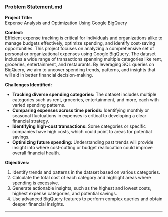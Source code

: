 ### **Problem Statement.md**

**Project Title:**  
Expense Analysis and Optimization Using Google BigQuery

**Context:**  
Efficient expense tracking is critical for individuals and organizations alike to manage budgets effectively, optimize spending, and identify cost-saving opportunities. This project focuses on analyzing a comprehensive set of personal or organizational expenses using Google BigQuery. The dataset includes a wide range of transactions spanning multiple categories like rent, groceries, entertainment, and restaurants. By leveraging SQL queries on BigQuery, we aim to uncover spending trends, patterns, and insights that will aid in better financial decision-making.

**Challenges Identified:**
- **Tracking diverse spending categories:** The dataset includes multiple categories such as rent, groceries, entertainment, and more, each with varied spending patterns.
- **Comparing expenses across time periods:** Identifying monthly or seasonal fluctuations in expenses is critical to developing a clear financial strategy.
- **Identifying high-cost transactions:** Some categories or specific companies have high costs, which could point to areas for potential savings.
- **Optimizing future spending:** Understanding past trends will provide insight into where cost-cutting or budget reallocation could improve overall financial health.

**Objectives:**
1. Identify trends and patterns in the dataset based on various categories.
2. Calculate the total cost of each category and highlight areas where spending is excessive.
3. Generate actionable insights, such as the highest and lowest costs, highest expense categories, and potential savings.
4. Use advanced BigQuery features to perform complex queries and obtain deeper financial insights.

---

